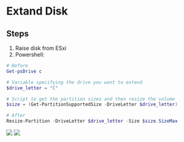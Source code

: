 # Extand Disk

## Steps
1) Raise disk from ESxi
2) Powershell:
````powershell
# Before
Get-psDrive c

# Variable specifying the drive you want to extend
$drive_letter = "C"

# Script to get the partition sizes and then resize the volume
$size = (Get-PartitionSupportedSize -DriveLetter $drive_letter)

# After
Resize-Partition -DriveLetter $drive_letter -Size $size.SizeMax
````
[<img src="https://i.imgur.com/SavC0ZE.png">](https://i.imgur.com/SavC0ZE.png)
[<img src="https://i.imgur.com/rFkUnoi.png">](https://i.imgur.com/rFkUnoi.png)
